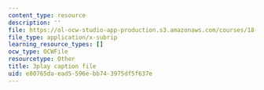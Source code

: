 ```yaml
---
content_type: resource
description: ''
file: https://ol-ocw-studio-app-production.s3.amazonaws.com/courses/18-01sc-single-variable-calculus-fall-2010/e80765daead5596ebb743975df5f637e_zsKdRjP91Fs.vtt
file_type: application/x-subrip
learning_resource_types: []
ocw_type: OCWFile
resourcetype: Other
title: 3play caption file
uid: e80765da-ead5-596e-bb74-3975df5f637e
---
```

